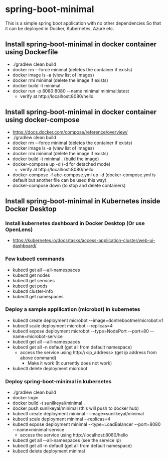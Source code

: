 # spring-boot-minimal

This is a simple spring boot application with no other dependencies
So that it can be deployed in Docker, Kubernetes, Azure etc.
 
## Install spring-boot-minimal in docker container using Dockerfile
- ./gradlew clean build
- docker rm --force minimal (deletes the container if exists)
- docker image ls -a (view list of images)
- docker rmi minimal (delete the image if exists)
- docker build -t minimal .
- docker run -p 8080:8080 --name minimal minimal;latest
  - verify at http://localhost:8080/hello

## Install spring-boot-minimal in docker container using docker-compose
- https://docs.docker.com/compose/reference/overview/
- ./gradlew clean build
- docker rm --force minimal (deletes the container if exists)
- docker image ls -a (view list of images)
- docker rmi minimal (delete the image if exists)
- docker build -t minimal .  (build the image)
- docker-compose up -d (-d for detached mode)
  - verify at http://localhost:8080/hello
- docker-compose -f abc-compose.yml up -d (docker-compose.yml is default but another file can be used this way)
- docker-compose down (to stop and delete containers)

## Install spring-boot-minimal in Kubernetes inside Docker Desktop

### Install kubernetes dashboard in Docker Desktop (Or use OpenLens)
- https://kubernetes.io/docs/tasks/access-application-cluster/web-ui-dashboard/

### Few kubectl commands
- kubectl get all --all-namespaces
- kubectl get nodes
- kubectl get services
- kubectl get pods
- kubectl cluster-info
- kubectl get namespaces

###  Deploy a sample appllication (microbot) in kubernetes
- kubectl create deployment microbot --image=dontrebootme/microbot:v1
- kubectl scale deployment microbot --replicas=4
- kubectl expose deployment microbot --type=NodePort --port=80 --name=microbot-service
- kubectl get all --all-namespaces
- kubectl get all -n default (get all from default namespace)
  - access the service using http://<ip_address> (get ip address from above command)
    - Make it work (It currently does not work)
- kubectl delete deployment microbot

### Deploy spring-boot-minimal in kubernetes
- ./gradlew clean build
- docker login
- docker build -t sunilkeyal/minimal .
- docker push sunilkeyal/minimal  (this will push to docker hub)
- kubectl create deployment minimal --image=sunilkeyal/minimal
- kubectl scale deployment minimal --replicas=4
- kubectl expose deployment minimal --type=LoadBalancer --port=8080 --name=minimal-service
  - access the service using http://localhost:8080/hello
- kubectl get all --all-namespaces (see the service ip)
- kubectl get all -n default (get all from default namespace)
- kubectl delete deployment minimal

